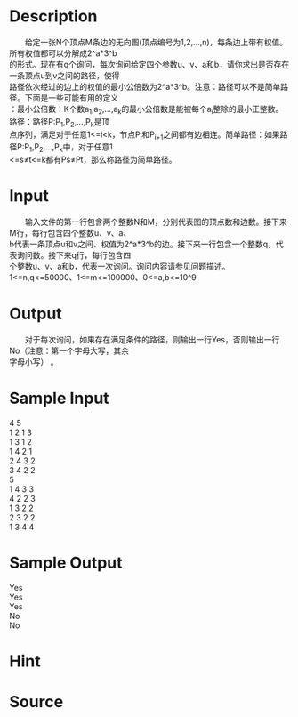 
# Description

<div class="content"><p>　　给定一张N个顶点M条边的无向图(顶点编号为1,2,…,n)，每条边上带有权值。所有权值都可以分解成2^a*3^b<br/>
的形式。现在有q个询问，每次询问给定四个参数u、v、a和b，请你求出是否存在一条顶点u到v之间的路径，使得<br/>
路径依次经过的边上的权值的最小公倍数为2^a*3^b。注意：路径可以不是简单路径。下面是一些可能有用的定义<br/>
：最小公倍数：K个数a<sub>1</sub>,a<sub>2</sub>,…,a<sub>k</sub>的最小公倍数是能被每个a<sub>i</sub>整除的最小正整数。路径：路径P:P<sub>1</sub>,P<sub>2</sub>,…,P<sub>k</sub>是顶<br/>
点序列，满足对于任意1&lt;=i&lt;k，节点P<sub>i</sub>和P<sub>i+1</sub>之间都有边相连。简单路径：如果路径P:P<sub>1</sub>,P<sub>2</sub>,…,P<sub>k</sub>中，对于任意1<br/>
&lt;=s≠t&lt;=k都有Ps≠Pt，那么称路径为简单路径。</p></div>

# Input

<div class="content"><p>　　输入文件的第一行包含两个整数N和M，分别代表图的顶点数和边数。接下来M行，每行包含四个整数u、v、a、<br/>
b代表一条顶点u和v之间、权值为2^a*3^b的边。接下来一行包含一个整数q，代表询问数。接下来q行，每行包含四<br/>
个整数u、v、a和b，代表一次询问。询问内容请参见问题描述。1&lt;=n,q&lt;=50000、1&lt;=m&lt;=100000、0&lt;=a,b&lt;=10^9</p></div>

# Output

<div class="content"><p>　　对于每次询问，如果存在满足条件的路径，则输出一行Yes，否则输出一行 No（注意：第一个字母大写，其余<br/>
字母小写） 。</p></div>

# Sample Input

<div class="content"><span class="sampledata">4 5 <br/>
1 2 1 3 <br/>
1 3 1 2 <br/>
1 4 2 1 <br/>
2 4 3 2 <br/>
3 4 2 2 <br/>
5 <br/>
1 4 3 3 <br/>
4 2 2 3 <br/>
1 3 2 2 <br/>
2 3 2 2 <br/>
1 3 4 4 </span></div>

# Sample Output

<div class="content"><span class="sampledata">Yes <br/>
Yes <br/>
Yes <br/>
No <br/>
No </span></div>

# Hint

<div class="content"><p></p></div>

# Source

<div class="content"><p><a href="problemset.php?search="></a></p></div>

